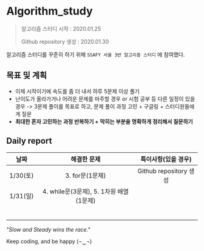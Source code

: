 # Algorithm_study

> 알고리즘 스터디 시작 : 2020.01.25
>
> Github repository 생성 : 2020.01.30



알고리즘 스터디를 꾸준히 하기 위해 `SSAFY 서울 3반 알고리즘 스터디` 에 참여했다.



## 목표 및 계획

- 이제 시작이기에 속도를 좀 더 내서 하루 5문제 이상 풀기
- 난이도가 올라가거나 어려운 문제를 마주할 경우 or 시험 공부 등 다른 일정이 있을 경우 -> 3문제 풀이를 목표로 하고, 문제 풀이 과정 고민 + 구글링 + 스터디원들에게 질문
- **최대한 혼자 고민하는 과정 반복하기 + 막히는 부분을 명확하게 정리해서 질문하기**



## Daily report

|   날짜   |               해결한 문제               |  특이사항(있을 경우)   |
| :------: | :-------------------------------------: | :--------------------: |
| 1/30(토) |             3. for문(1문제)             | Github repository 생성 |
| 1/31(일) | 4. while문(3문제), 5. 1차원 배열(1문제) |                        |
|          |                                         |                        |
|          |                                         |                        |
|          |                                         |                        |
|          |                                         |                        |
|          |                                         |                        |
|          |                                         |                        |



*"Slow and Steady wins the race."* 

Keep coding, and be happy (¬‿¬)
